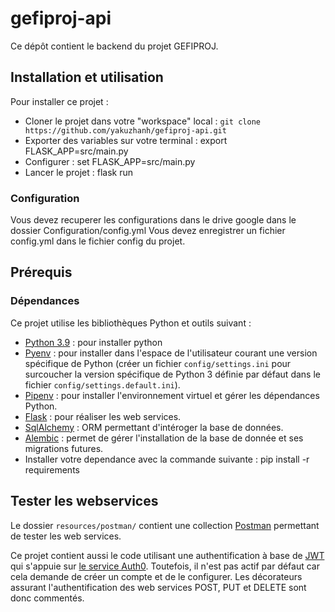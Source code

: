 # gefiproj-api
Ce dépôt contient le backend du projet GEFIPROJ.

## Installation et utilisation

Pour installer ce projet :
- Cloner le projet dans votre "workspace" local : `git clone https://github.com/yakuzhanh/gefiproj-api.git`
- Exporter des variables sur votre terminal : export FLASK_APP=src/main.py 
- Configurer : set FLASK_APP=src/main.py 
- Lancer le projet : flask run


### Configuration

Vous devez recuperer les configurations dans le drive google dans le dossier Configuration/config.yml
Vous devez enregistrer un fichier config.yml dans le fichier config du projet.


## Prérequis
### Dépendances

Ce projet utilise les bibliothèques Python et outils suivant :
- [Python 3.9](https://www.python.org/downloads/3.9) : pour installer python
- [Pyenv](https://github.com/pyenv/pyenv) : pour installer dans l'espace de l'utilisateur courant une version spécifique de Python (créer un fichier `config/settings.ini` pour surcoucher la version spécifique de Python 3 définie par défaut dans le fichier `config/settings.default.ini`).
- [Pipenv](https://pipenv.pypa.io/en/latest/) : pour installer l'environnement virtuel et gérer les dépendances Python.
- [Flask](https://flask.palletsprojects.com/en/1.1.x/) : pour réaliser les web services.
- [SqlAlchemy](https://www.sqlalchemy.org/) : ORM permettant d'intéroger la base de données.
- [Alembic](https://alembic.sqlalchemy.org/en/latest/) : permet de gérer l'installation de la base de donnée et ses migrations futures.
- Installer votre dependance avec la commande suivante : pip install -r requirements


## Tester les webservices

Le dossier `resources/postman/` contient une collection [Postman](https://www.postman.com/downloads/) permettant de tester les web services.

Ce projet contient aussi le code utilisant une authentification à base de [JWT](https://jwt.io/) qui s'appuie sur [le service Auth0](https://auth0.com/fr/).
Toutefois, il n'est pas actif par défaut car cela demande de créer un compte et de le configurer.
Les décorateurs assurant l'authentification des web services POST, PUT et DELETE sont donc commentés.
